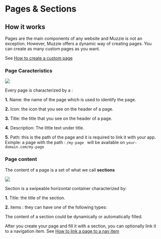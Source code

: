 # Pages & Sections

## How it works

Pages are the main components of any website and Muzzie is not an exception. However, Muzzie offers a dynamic way of creating pages. You can create as many custom pages as you want.

See [How to create a custom page](/guide/pages-and-sections/how-to-create-custom-page.md)

### Page Caracteristics


<img src="/assets/img/create_page.png">

Every page is characterized by a :

<strong>1.</strong> Name: the name of the page which is used to identify the page.

<strong>2.</strong> Icon: the icon that you see on the header of a page. 

<strong>3.</strong> Title: the title that you see on the header of a page.

<strong>4.</strong> Description: The little text under title.

<strong>5.</strong> Path: this is the path of the page and it is required to link it with your app. Exmple: a page with the path : <code>/my-page </code> will be available on <code>your-domain.com/my-page</code>

### Page content

The content of a page is a set of what we call <strong>sections</strong>

<img src="/assets/img/section.png">

Section is a swipeable horizontal container characterized by:

<strong>1.</strong> Title: the title of the section.

<strong>2.</strong> items : they can have one of the following types:

<ul-comp :items="['song','album','playlist','podcast']" />

The content of a section could be dynamically or automatically filled.

After you create your page and fill it with a section, you can optionally link it to a navigation item. See [How to link a page to a nav item](/guide/navigation/how-to-link-page-to-nav-item.md)
